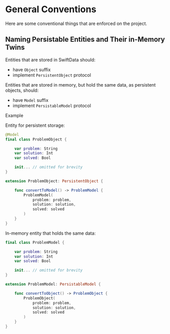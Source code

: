 # General Conventions

Here are some conventional things that are enforced on the project.

## Naming Persistable Entities and Their in-Memory Twins

Entities that are stored in SwiftData should:
- have `Object` suffix
- implement `PersistentObject` protocol

Entities that are stored in memory, but hold the same data, as persistent objects, should:
- have `Model` suffix
- implement `PersistableModel` protocol

Example

Entity for persistent storage:
```swift
@Model
final class ProblemObject {

    var problem: String
    var solution: Int
    var solved: Bool

    init... // omitted for brevity
}

extension ProblemObject: PersistentObject {

    func convertToModel() -> ProblemModel {
        ProblemModel(
            problem: problem,
            solution: solution,
            solved: solved
        )
    }
}

```

In-memory entity that holds the same data:
```swift
final class ProblemModel {

    var problem: String
    var solution: Int
    var solved: Bool

    init... // omitted for brevity
}

extension ProblemModel: PersistableModel {

    func convertToObject() -> ProblemObject {
        ProblemObject(
            problem: problem,
            solution: solution,
            solved: solved
        )
    }
}
```
